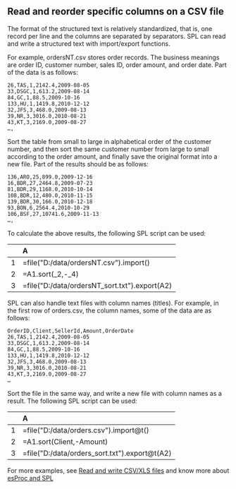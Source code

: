 ## Read and reorder specific columns on a CSV file

The format of the structured text is relatively standardized, that is, one record per line and the columns are separated by separators. SPL can read and write a structured text with import/export functions.

For example, ordersNT.csv stores order records. The business meanings are order ID, customer number, sales ID, order amount, and order date. Part of the data is as follows:

```
26,TAS,1,2142.4,2009-08-05
33,DSGC,1,613.2,2009-08-14
84,GC,1,88.5,2009-10-16
133,HU,1,1419.8,2010-12-12
32,JFS,3,468.0,2009-08-13
39,NR,3,3016.0,2010-08-21
43,KT,3,2169.0,2009-08-27
…,
```
Sort the table from small to large in alphabetical order of the customer number, and then sort the same customer number from large to small according to the order amount, and finally save the original format into a new file. Part of the results should be as follows:

```
136,ARO,25,899.0,2009-12-16
16,BDR,27,2464.8,2009-07-23
81,BDR,29,1168.0,2010-10-14
108,BDR,12,480.0,2010-11-15
139,BDR,30,166.0,2010-12-18
93,BON,6,2564.4,2010-10-29
106,BSF,27,10741.6,2009-11-13
…,
```

To calculate the above results, the following SPL script can be used:

| |A|
|:-|:-|
|1|=file("D:/data/ordersNT.csv").import()|
|2|=A1.sort(_2,-_4)|
|3|=file("D:/data/ordersNT_sort.txt").export(A2)|

SPL can also handle text files with column names (titles). For example, in the first row of orders.csv, the column names, some of the data are as follows:
```
OrderID,Client,SellerId,Amount,OrderDate
26,TAS,1,2142.4,2009-08-05
33,DSGC,1,613.2,2009-08-14
84,GC,1,88.5,2009-10-16
133,HU,1,1419.8,2010-12-12
32,JFS,3,468.0,2009-08-13
39,NR,3,3016.0,2010-08-21
43,KT,3,2169.0,2009-08-27
…
```
Sort the file in the same way, and write a new file with column names as a result. The following SPL script can be used:

| |A|
|:-|:-|
|1|=file("D:/data/orders.csv").import@t()|
|2|=A1.sort(Client,-Amount)|
|3|=file("D:/data/orders_sort.txt").export@t(A2)|

For more examples, see [Read and write CSV/XLS files](http://c.raqsoft.com/article/1616037803132) and know more about [esProc and SPL](http://www.raqsoft.com/p/script-over-csv-xls)


